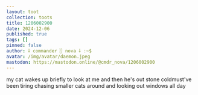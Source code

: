```yaml
---
layout: toot
collection: toots
title: 1206002900
date: 2024-12-06
published: true
tags: []
pinned: false
author: ⸸ commander ░ nova ⸸ :~$
avatar: /img/avatar/daemon.jpeg
mastodon: https://mastodon.online/@cmdr_nova/1206002900
---
```


my cat wakes up briefly to look at me and then he's out stone coldmust've been tiring chasing smaller cats around and looking out windows all day
